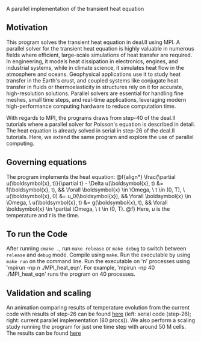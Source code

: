 A parallel implementation of the transient heat equation

## Motivation
This program solves the transient heat equation in deal.II using MPI. A parallel solver for the transient heat equation is highly valuable in numerous fields where efficient, large-scale simulations of heat transfer are required. In engineering, it models heat dissipation in electronics, engines, and industrial systems, while in climate science, it simulates heat flow in the atmosphere and oceans. Geophysical applications use it to study heat transfer in the Earth's crust, and coupled systems like conjugate heat transfer in fluids or thermoelasticity in structures rely on it for accurate, high-resolution solutions. Parallel solvers are essential for handling fine meshes, small time steps, and real-time applications, leveraging modern high-performance computing hardware to reduce computation time.

With regards to MPI, the programs draws from step-40 of the deal.II tutorials where a parallel solver for Poisson's equation is described in detail. The heat equation is already solved in serial in step-26 of the deal.II tutorials. Here, we extend the same program and explore the use of parallel computing.

## Governing equations

The program implements the heat equation:
@f{align*}
    \frac{\partial u(\boldsymbol{x}, t)}{\partial t} - \Delta u(\boldsymbol{x}, t) &= f(\boldsymbol{x}, t), 
    && \forall \boldsymbol{x} \in \Omega, \ t \in (0, T), \\
    u(\boldsymbol{x}, 0) &= u_0(\boldsymbol{x}), 
    && \forall \boldsymbol{x} \in \Omega, \\
    u(\boldsymbol{x}, t) &= g(\boldsymbol{x}, t), 
    && \forall \boldsymbol{x} \in \partial \Omega, \ t \in (0, T).
@f}
Here, $u$ is the temperature and $t$ is the time.

## To run the Code
After running `cmake .`, run `make release` or `make debug` to switch between `release` and `debug` mode. Compile using `make`.
Run the executable by using `make run` on the command line.
Run the executable on 'n' processes using 'mpirun -np $n$ ./MPI_heat_eqn'. For example, 'mpirun -np 40 ./MPI_heat_eqn' runs the program on 40 processes.

## Validation and scaling
An animation comparing results of temperature evolution from the current code with results of step-26 can be found [here](./doc/comparison_MPI_vs_step_26.mp4) (left: serial code (step-26); right: current parallel implementation (80 procs)). We also perform a scaling study running the program for just one time step with around 50 M cells. The results can be found [here](./doc/scaling_study.png)
